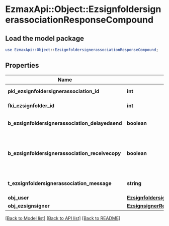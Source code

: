 # EzmaxApi::Object::EzsignfoldersignerassociationResponseCompound

## Load the model package
```perl
use EzmaxApi::Object::EzsignfoldersignerassociationResponseCompound;
```

## Properties
Name | Type | Description | Notes
------------ | ------------- | ------------- | -------------
**pki_ezsignfoldersignerassociation_id** | **int** | The unique ID of the Ezsignfoldersignerassociation | 
**fki_ezsignfolder_id** | **int** | The unique ID of the Ezsignfolder | 
**b_ezsignfoldersignerassociation_delayedsend** | **boolean** | If this flag is true the signatory is part of a delayed send. | 
**b_ezsignfoldersignerassociation_receivecopy** | **boolean** | If this flag is true. The signatory will receive a copy of every signed Ezsigndocument even if it ain&#39;t required to sign the document. | 
**t_ezsignfoldersignerassociation_message** | **string** | A custom text message that will be added to the email sent. | 
**obj_user** | [**EzsignfoldersignerassociationResponseCompoundUser**](EzsignfoldersignerassociationResponseCompoundUser.md) |  | [optional] 
**obj_ezsignsigner** | [**EzsignsignerResponseCompound**](EzsignsignerResponseCompound.md) |  | [optional] 

[[Back to Model list]](../README.md#documentation-for-models) [[Back to API list]](../README.md#documentation-for-api-endpoints) [[Back to README]](../README.md)


